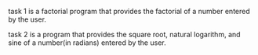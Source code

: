 task 1 is a factorial program that provides the factorial of a number entered by the user. 

task 2 is a program that provides the square root, natural logarithm, and sine of a number(in radians) entered by the user. 

